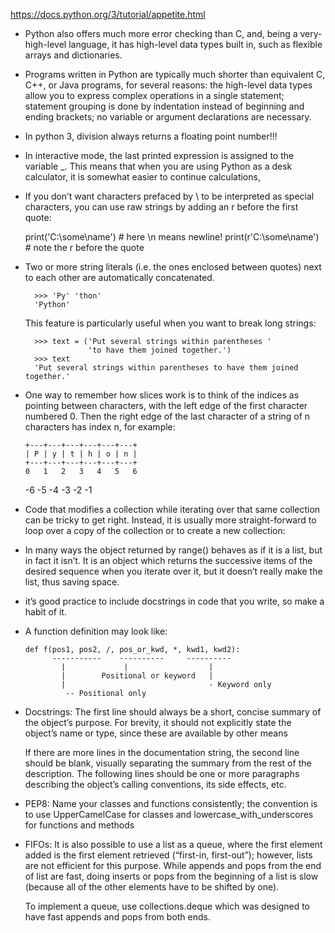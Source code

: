 https://docs.python.org/3/tutorial/appetite.html

- Python also offers much more error checking than C, and, being a very-high-level language, it has high-level data types built in, such as flexible arrays and dictionaries.

- Programs written in Python are typically much shorter than equivalent C, C++, or Java programs, for several reasons:
     the high-level data types allow you to express complex operations in a single statement;
     statement grouping is done by indentation instead of beginning and ending brackets;
     no variable or argument declarations are necessary.

- In python 3, division always returns a floating point number!!!

- In interactive mode, the last printed expression is assigned to the variable _. This means that when you are using Python as a desk calculator, it is somewhat easier to continue calculations,

- If you don’t want characters prefaced by \ to be interpreted as special characters, you can use raw strings by adding an r before the first quote:

     print('C:\some\name')  # here \n means newline!
     print(r'C:\some\name')  # note the r before the quote

- Two or more string literals (i.e. the ones enclosed between quotes) next to each other are automatically concatenated.

        >>> 'Py' 'thon'
        'Python'

    This feature is particularly useful when you want to break long strings:
        
        >>> text = ('Put several strings within parentheses '
                    'to have them joined together.')
        >>> text
        'Put several strings within parentheses to have them joined together.'


- One way to remember how slices work is to think of the indices as pointing between characters, with the left edge of the first character numbered 0. Then the right edge of the last character of a string of n characters has index n, for example:

      +---+---+---+---+---+---+
      | P | y | t | h | o | n |
      +---+---+---+---+---+---+
      0   1   2   3   4   5   6
     -6  -5  -4  -3  -2  -1

- Code that modifies a collection while iterating over that same collection can be tricky to get right. Instead, it is usually more straight-forward to loop over a copy of the collection or to create a new collection:

- In many ways the object returned by range() behaves as if it is a list, but in fact it isn’t. It is an object which returns the successive items of the desired sequence when you iterate over it, but it doesn’t really make the list, thus saving space.

-  it’s good practice to include docstrings in code that you write, so make a habit of it.

- A function definition may look like:
      
      def f(pos1, pos2, /, pos_or_kwd, *, kwd1, kwd2):
            -----------    ----------     ----------
              |             |                  |
              |        Positional or keyword   |
              |                                - Keyword only
               -- Positional only
      
- Docstrings: The first line should always be a short, concise summary of the object’s purpose. For brevity, it should not explicitly state the object’s name or type, since these are available by other means

  If there are more lines in the documentation string, the second line should be blank, visually separating the summary from the rest of the description.
  The following lines should be one or more paragraphs describing the object’s calling conventions, its side effects, etc.

- PEP8: Name your classes and functions consistently; the convention is to use UpperCamelCase for classes and lowercase_with_underscores for functions and methods

- FIFOs: It is also possible to use a list as a queue, where the first element added is the first element retrieved (“first-in, first-out”); however, lists are not efficient for this purpose. While appends and pops from the end of list are fast, doing inserts or pops from the beginning of a list is slow (because all of the other elements have to be shifted by one).

  To implement a queue, use collections.deque which was designed to have fast appends and pops from both ends.